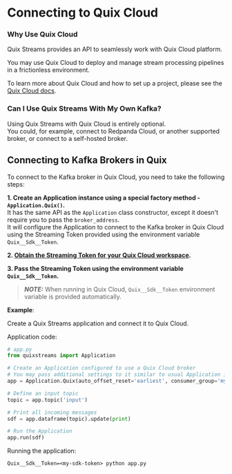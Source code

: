 # Connecting to Quix Cloud

### Why Use Quix Cloud
Quix Streams provides an API to seamlessly work with Quix Cloud platform.

You may use Quix Cloud to deploy and manage stream processing pipelines in a frictionless environment.

To learn more about Quix Cloud and how to set up a project, please see the [Quix Cloud docs](https://quix.io/docs/quix-cloud/overview.html#developing-your-stream-processing-application).

### Can I Use Quix Streams With My Own Kafka?

Using Quix Streams with Quix Cloud is entirely optional.  
You could, for example, connect to Redpanda Cloud, or another supported broker, or connect to a self-hosted broker.


## Connecting to Kafka Brokers in Quix

To connect to the Kafka broker in Quix Cloud, you need to take the following steps:

**1. Create an Application instance using a special factory method - `Application.Quix()`.**   
    It has the same API as the `Application` class constructor, except it doesn't require you to pass the `broker_address`.  
    It will configure the Application to connect to the Kafka broker in Quix Cloud using the Streaming Token provided using the environment variable `Quix__Sdk__Token`.


**2. [Obtain the Streaming Token for your Quix Cloud workspace](https://quix.io/docs/develop/authentication/streaming-token.html#how-to-find).**


**3. Pass the Streaming Token using the environment variable `Quix__Sdk__Token`.**

>***NOTE:*** When running in Quix Cloud, `Quix__Sdk__Token` environment variable is provided automatically.



**Example**:

Create a Quix Streams application and connect it to Quix Cloud.

Application code:

```python
# app.py
from quixstreams import Application

# Create an Application configured to use a Quix Cloud broker
# You may pass additional settings to it similar to usual Application init.
app = Application.Quix(auto_offset_reset='earliest', consumer_group='my-consumer-group')

# Define an input topic
topic = app.topic('input')

# Print all incoming messages
sdf = app.dataframe(topic).update(print)

# Run the Application
app.run(sdf)
```

Running the application:

```commandline
Quix__Sdk__Token=<my-sdk-token> python app.py
```
